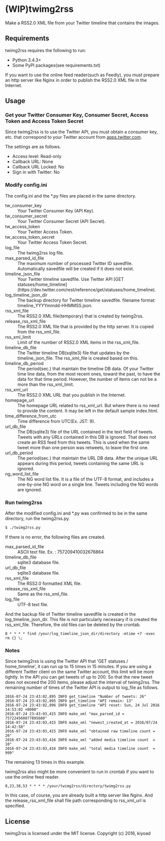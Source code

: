 # (WIP)twimg2rss
Make a RSS2.0 XML file from your Twitter timeline that contains the images.

## Requirements
twimg2rss requires the following to run:
- Python 3.4.3+
- Some PyPI packages(see requirements.txt)

If you want to use the online feed reader(such as Feedly), you must prepare an http server like Nginx in order to publish the RSS2.0 XML file in the Internet.

## Usage
### Get your Twitter Consumer Key, Consumer Secret, Access Token and Access Token Secret
Since twimg2rss is to use the Twitter API, you must obtain a consumer key, etc. that correspond to your Twitter account from [apps.twitter.com](https://apps.twitter.com/).

The settings are as follows.
- Access level: Read-only
- Callback URL: None
- Callback URL Locked: No
- Sign in with Twitter: No

### Modify config.ini
The config.ini and the *.py files are placed in the same directory.
<dl>
<dt>tw_consumer_key</dt>
<dd>Your Twitter Consumer Key (API Key).</dd>

<dt>tw_consumer_secret</dt>
<dd>Your Twitter Consumer Secret (API Secret).</dd>

<dt>tw_access_token</dt>
<dd>Your Twitter Access Token.</dd>

<dt>tw_access_token_secret</dt>
<dd>Your Twitter Access Token Secret.</dd>

<dt>log_file</dt>
<dd>The twimg2rss log file.</dd>

<dt>max_parsed_id_file</dt>
<dd>The maximum number of processed Twitter ID savedfile. Automatically savedfile will be created if it does not exist.</dd>

<dt>timeline_json_file</dt>
<dd>Your Twitter timeline savedfile. Use Twitter API [GET statuses/home_timeline](https://dev.twitter.com/rest/reference/get/statuses/home_timeline).</dd>

<dt>log_timeline_json_dir</dt>
<dd>The backup directory for Twitter timeline savedfile. filename format: timeline_YYYYmmdd-HHMMSS.json.</dd>

<dt>rss_xml_file</dt>
<dd>The RSS2.0 XML file(temporary) that is created by twimg2rss.</dd>

<dt>release_rss_xml_file</dt>
<dd>The RSS2.0 XML file that is provided by the http server. It is copied from the rss_xml_file.</dd>

<dt>rss_xml_limit</dt>
<dd>Limit of the number of RSS2.0 XML items in the rss_xml_file.</dd>

<dt>timeline_db_file</dt>
<dd>The Twitter timeline DB(sqlite3) file that updates by the timeline_json_file. The rss_xml_file is created based on this.</dd>

<dt>timeline_db_period</dt>
<dd>The period(sec.) that maintain the timeline DB data. Of your Twitter time line data, from the most recent ones, toward the past, to have the data for that time period. However, the number of items can not be a more than the rss_xml_limit.</dd>

<dt>rss_xml_url</dt>
<dd>The RSS2.0 XML URL that you publish in the Internet.</dd>

<dt>homepage_url</dt>
<dd>The homepage URL related to rss_xml_url. But where there is no need to provide the content. It may be left in the default sample index.html.</dd>

<dt>time_difference_from_utc</dt>
<dd>Time difference from UTC(Ex. JST: 9).</dd>

<dt>url_db_file</dt>
<dd>The DB(sqlite3) file of the URL contained in the text field of tweets. Tweets with any URLs contained in this DB is ignored. That does not create an RSS feed from this tweets. This is used when the same tweet more than one person was retweets, to leave the first one.</dd>

<dt>url_db_period</dt>
<dd>The period(sec.) that maintain the URL DB data. After the unique URL appears during this period, tweets containing the same URL is ignored.</dd>

<dt>ng_word_list_file</dt>
<dd>The NG word list file. It is a file of the UTF-8 format, and includes a one-by-one NG word on a single line. Tweets including the NG words are ignored.</dd>
</dl>

### Run twimg2rss
After the modified config.ini and *.py was confirmed to be in the same directory, run the twimg2rss.py.
```bash
$ ./twimg2rss.py
```

If there is no error, the following files are created.
<dl>
<dt>max_parsed_id_file</dt>
<dd>ASCII text file. Ex. : 757209410032676864</dd>

<dt>timeline_db_file</dt>
<dd>sqlite3 database file.</dd>

<dt>url_db_file</dt>
<dd>sqlite3 database file.</dd>

<dt>rss_xml_file</dt>
<dd>The RSS2.0 formatted XML file.</dd>

<dt>release_rss_xml_file</dt>
<dd>Same as the rss_xml_file.</dd>

<dt>log_file</dt>
<dd>UTF-8 text file.</dd>
</dl>

And the backup file of Twitter timeline savedfile is created in the log_timeline_json_dir. This file is not particularly necessary if is created the rss_xml_file. Therefore, the old files can be deleted by the crontab.
```crontab
0 * * * * find /your/log_timeline_json_dir/directory -mtime +7 -exec rm {} \;
```

### Notes
Since twimg2rss is using the Twitter API that 'GET statuses / home_timeline', it can run up to 15 times in 15 minutes. If you are using a different Twitter client on the same Twitter account, this limit will be more tightly. In the API you can get tweets of up to 200. So that the new tweet does not exceed the 200 items, please adjust the interval of twimg2rss. The remaining number of times of the Twitter API is output to log_file as follows.
```
2016-07-24 23:43:02,895 INFO get_timeline "Number of tweets: 26"
2016-07-24 23:43:02,895 INFO get_timeline "API remain: 13"
2016-07-24 23:43:02,896 INFO get_timeline "API reset: Sun, 24 Jul 2016 14:53:02 +0000"
2016-07-24 23:43:03,415 INFO make_xml "max_parsed_id = 757224560877895680"
2016-07-24 23:43:03,415 INFO make_xml "newest_created_at = 2016/07/24 14:42:58"
2016-07-24 23:43:03,415 INFO make_xml "obtained raw timeline count = 26"
2016-07-24 23:43:03,416 INFO make_xml "added media timeline count  = 10"
2016-07-24 23:43:03,416 INFO make_xml "total media timeline count  = 999"
```

The remaining 13 times in this example.

twimg2rss also might be more convenient to run in crontab if you want to use the online feed reader.
```crontab
8,23,38,53 * * * * /your/twimg2rss/directory/twimg2rss.py
```

In this case, of course, you are already built a http server like Nginx. And the release_rss_xml_file shall file path corresponding to rss_xml_url is specified.


## License

twimg2rss is licensed under the MIT license.
Copyright (c) 2016, kiyoad
